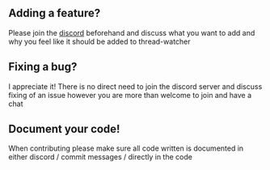 ## Adding a feature?
Please join the [discord](https://discord.gg/793fagUfmr) beforehand and discuss what you want to add and why you feel like it should be added to thread-watcher

## Fixing a bug?
I appreciate it! There is no direct need to join the discord server and discuss fixing of an issue however you are more than welcome to join and have a chat

## Document your code!
When contributing please make sure all code written is documented in either discord / commit messages / directly in the code
